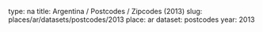type: na
title: Argentina / Postcodes / Zipcodes (2013)
slug: places/ar/datasets/postcodes/2013
place: ar
dataset: postcodes
year: 2013
